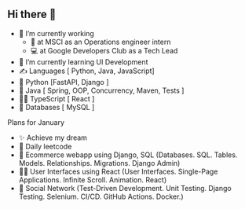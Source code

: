 ## Hi there 👋

- 🔭 I’m currently working
  - 🧩 at MSCI as an Operations engineer intern
  - 💻 at Google Developers Club as a Tech Lead
- 🎨 I’m currently learning UI Development
- ✍️ Languages [ Python, Java, JavaScript]
- 🐍 Python [FastAPI, Django ]
- 🦖 Java [ Spring, OOP, Concurrency, Maven, Tests ]
- 🕵️‍♂️ TypeScript [ React ]
- 🫏 Databases [ MySQL ]


Plans for January
- ✨ Achieve my dream
- 🦍 Daily leetcode
- 🍂 Ecommerce webapp using Django, SQL (Databases. SQL. Tables. Models. Relationships. Migrations. Django Admin)
- 🙇‍♂️ User Interfaces using React (User Interfaces. Single-Page Applications. Infinite Scroll. Animation. React)
- 🫏 Social Network (Test-Driven Development. Unit Testing. Django Testing. Selenium. CI/CD. GitHub Actions. Docker.)
